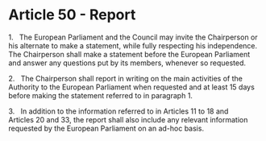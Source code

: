 # Article 50 - Report


1.   The European Parliament and the Council may invite the Chairperson or his alternate to make a statement, while fully respecting his independence. The Chairperson shall make a statement before the European Parliament and answer any questions put by its members, whenever so requested.

2.   The Chairperson shall report in writing on the main activities of the Authority to the European Parliament when requested and at least 15 days before making the statement referred to in paragraph 1.

3.   In addition to the information referred to in Articles 11 to 18 and Articles 20 and 33, the report shall also include any relevant information requested by the European Parliament on an ad-hoc basis.
